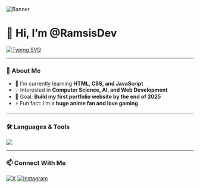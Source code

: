 ![Banner](https://capsule-render.vercel.app/api?type=waving&color=0:0f2027,100:2c5364&height=150&section=header&text=RamsisDev&fontSize=50&fontColor=00f7ff&animation=fadeIn)

# 👋 Hi, I’m @RamsisDev  

[![Typing SVG](https://readme-typing-svg.herokuapp.com?font=Fira+Code&pause=1000&color=00F7FF&center=true&vCenter=true&width=435&lines=Aspiring+Developer;Tech+Explorer;Future+Full-Stack+Engineer)](https://git.io/typing-svg)

---

### 👀 About Me
- 🌱 I’m currently learning **HTML, CSS, and JavaScript**
- 💡 Interested in **Computer Science, AI, and Web Development**
- 🎯 Goal: **Build my first portfolio website by the end of 2025**
- ⚡ Fun fact: I’m a **huge anime fan and love gaming**  

---

### 🛠 Languages & Tools
<p>
  <img src="https://skillicons.dev/icons?i=html,css,js,git,github" />
</p>

---

### 📫 Connect With Me
[![X](https://img.shields.io/badge/X-@VraiMeliodas-1DA1F2?style=for-the-badge&logo=x&logoColor=white&animation=glitch)](https://x.com/VraiMeliodas) [![Instagram](https://img.shields.io/badge/Instagram-@m2liod4s-E4405F?style=for-the-badge&logo=instagram&logoColor=white&animation=glitch)](https://www.instagram.com/m2liod4s)
<!---
7ramsis/7ramsis is a ✨ special ✨ repository because its `README.md` (this file) appears on your GitHub profile.
You can click the Preview link to take a look at your changes.
--->
